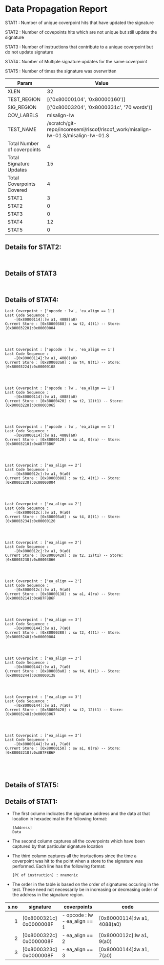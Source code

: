 
# Data Propagation Report

STAT1 : Number of unique coverpoint hits that have updated the signature

STAT2 : Number of covepoints hits which are not unique but still update the signature

STAT3 : Number of instructions that contribute to a unique coverpoint but do not update signature

STAT4 : Number of Multiple signature updates for the same coverpoint

STAT5 : Number of times the signature was overwritten

| Param                     | Value    |
|---------------------------|----------|
| XLEN                      | 32      |
| TEST_REGION               | [('0x80000104', '0x80000160')]      |
| SIG_REGION                | [('0x80003204', '0x8000331c', '70 words')]      |
| COV_LABELS                | misalign-lw      |
| TEST_NAME                 | /scratch/git-repo/incoresemi/riscof/riscof_work/misalign-lw-01.S/misalign-lw-01.S    |
| Total Number of coverpoints| 4     |
| Total Signature Updates   | 15      |
| Total Coverpoints Covered | 4      |
| STAT1                     | 3      |
| STAT2                     | 0      |
| STAT3                     | 0     |
| STAT4                     | 12     |
| STAT5                     | 0     |

## Details for STAT2:

```


```

## Details of STAT3

```


```

## Details of STAT4:

```
Last Coverpoint : ['opcode : lw', 'ea_align == 1']
Last Code Sequence : 
	-[0x80000114]:lw a1, 4088(a0)
Current Store : [0x80000388] : sw t2, 4(t1) -- Store: [0x80003220]:0x00000004




Last Coverpoint : ['opcode : lw', 'ea_align == 1']
Last Code Sequence : 
	-[0x80000114]:lw a1, 4088(a0)
Current Store : [0x800003a0] : sw t4, 8(t1) -- Store: [0x80003224]:0x00000108




Last Coverpoint : ['opcode : lw', 'ea_align == 1']
Last Code Sequence : 
	-[0x80000114]:lw a1, 4088(a0)
Current Store : [0x80000420] : sw t2, 12(t1) -- Store: [0x80003228]:0x00003065




Last Coverpoint : ['opcode : lw', 'ea_align == 1']
Last Code Sequence : 
	-[0x80000114]:lw a1, 4088(a0)
Current Store : [0x80000120] : sw a1, 0(ra) -- Store: [0x80003210]:0xAB7FBB6F




Last Coverpoint : ['ea_align == 2']
Last Code Sequence : 
	-[0x8000012c]:lw a1, 9(a0)
Current Store : [0x80000388] : sw t2, 4(t1) -- Store: [0x80003230]:0x00000004




Last Coverpoint : ['ea_align == 2']
Last Code Sequence : 
	-[0x8000012c]:lw a1, 9(a0)
Current Store : [0x800003a0] : sw t4, 8(t1) -- Store: [0x80003234]:0x00000120




Last Coverpoint : ['ea_align == 2']
Last Code Sequence : 
	-[0x8000012c]:lw a1, 9(a0)
Current Store : [0x80000420] : sw t2, 12(t1) -- Store: [0x80003238]:0x00003066




Last Coverpoint : ['ea_align == 2']
Last Code Sequence : 
	-[0x8000012c]:lw a1, 9(a0)
Current Store : [0x80000138] : sw a1, 4(ra) -- Store: [0x80003214]:0xAB7FBB6F




Last Coverpoint : ['ea_align == 3']
Last Code Sequence : 
	-[0x80000144]:lw a1, 7(a0)
Current Store : [0x80000388] : sw t2, 4(t1) -- Store: [0x80003240]:0x00000004




Last Coverpoint : ['ea_align == 3']
Last Code Sequence : 
	-[0x80000144]:lw a1, 7(a0)
Current Store : [0x800003a0] : sw t4, 8(t1) -- Store: [0x80003244]:0x00000138




Last Coverpoint : ['ea_align == 3']
Last Code Sequence : 
	-[0x80000144]:lw a1, 7(a0)
Current Store : [0x80000420] : sw t2, 12(t1) -- Store: [0x80003248]:0x00003067




Last Coverpoint : ['ea_align == 3']
Last Code Sequence : 
	-[0x80000144]:lw a1, 7(a0)
Current Store : [0x80000150] : sw a1, 8(ra) -- Store: [0x80003218]:0xAB7FBB6F





```

## Details of STAT5:



## Details of STAT1:

- The first column indicates the signature address and the data at that location in hexadecimal in the following format: 
  ```
  [Address]
  Data
  ```

- The second column captures all the coverpoints which have been captured by that particular signature location

- The third column captures all the insrtuctions since the time a coverpoint was
  hit to the point when a store to the signature was performed. Each line has
  the following format:
  ```
  [PC of instruction] : mnemonic
  ```
- The order in the table is based on the order of signatures occuring in the
  test. These need not necessarily be in increasing or decreasing order of the
  address in the signature region.

|s.no|        signature         |             coverpoints              |              code               |
|---:|--------------------------|--------------------------------------|---------------------------------|
|   1|[0x8000321c]<br>0x0000008F|- opcode : lw<br> - ea_align == 1<br> |[0x80000114]:lw a1, 4088(a0)<br> |
|   2|[0x8000322c]<br>0x0000008F|- ea_align == 2<br>                   |[0x8000012c]:lw a1, 9(a0)<br>    |
|   3|[0x8000323c]<br>0x0000008F|- ea_align == 3<br>                   |[0x80000144]:lw a1, 7(a0)<br>    |
